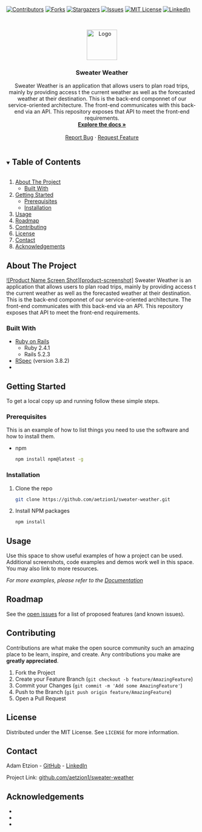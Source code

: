 <!-- We would like to see a README file included in your project that outlines the learning goals, how someone can clone and set up your application and where they can get their own API keys, and happy path endpoint use. -->

<!-- PROJECT SHIELDS -->
<!--
*** I'm using markdown "reference style" links for readability.
*** Reference links are enclosed in brackets [ ] instead of parentheses ( ).
*** See the bottom of this document for the declaration of the reference variables
*** for contributors-url, forks-url, etc. This is an optional, concise syntax you may use.
*** https://www.markdownguide.org/basic-syntax/#reference-style-links
-->
[![Contributors][contributors-shield]][contributors-url]
[![Forks][forks-shield]][forks-url]
[![Stargazers][stars-shield]][stars-url]
[![Issues][issues-shield]][issues-url]
[![MIT License][license-shield]][license-url]
[![LinkedIn][linkedin-shield]][linkedin-url]



<!-- PROJECT LOGO -->
<br />
<p align="center">
  <a href="https://github.com/aetzion1/sweater-weather">
    <img src="images/logo.png" alt="Logo" width="80" height="80">
  </a>

  <h3 align="center">Sweater Weather</h3>

  <p align="center">
    Sweater Weather is an application that allows users to plan road trips, mainly by providing access t the current weather as well as the forecasted weather at their destination.
    This is the back-end componnet of our service-oriented architecture. The front-end communicates with this back-end via an API. This repository exposes that API to meet the front-end requirements.
    <br />
    <a href="https://github.com/aetzion1/sweater-weather"><strong>Explore the docs »</strong></a>
    <br />
    <br />
    <a href="https://github.com/aetzion1/sweater-weather/issues">Report Bug</a>
    ·
    <a href="https://github.com/aetzion1/sweater-weather/issues">Request Feature</a>
  </p>
</p>



<!-- TABLE OF CONTENTS -->
<details open="open">
  <summary><h2 style="display: inline-block">Table of Contents</h2></summary>
  <ol>
    <li>
      <a href="#about-the-project">About The Project</a>
      <ul>
        <li><a href="#built-with">Built With</a></li>
      </ul>
    </li>
    <li>
      <a href="#getting-started">Getting Started</a>
      <ul>
        <li><a href="#prerequisites">Prerequisites</a></li>
        <li><a href="#installation">Installation</a></li>
      </ul>
    </li>
    <li><a href="#usage">Usage</a></li>
    <li><a href="#roadmap">Roadmap</a></li>
    <li><a href="#contributing">Contributing</a></li>
    <li><a href="#license">License</a></li>
    <li><a href="#contact">Contact</a></li>
    <li><a href="#acknowledgements">Acknowledgements</a></li>
  </ol>
</details>



<!-- ABOUT THE PROJECT -->
## About The Project

[![Product Name Screen Shot][product-screenshot]](https://example.com)
Sweater Weather is an application that allows users to plan road trips, mainly by providing access t the current weather as well as the forecasted weather at their destination.
This is the back-end componnet of our service-oriented architecture. The front-end communicates with this back-end via an API. This repository exposes that API to meet the front-end requirements.

### Built With

* [Ruby on Rails](https://rubyonrails.org/)
  * Ruby 2.4.1
  * Rails 5.2.3
* [RSpec]() (version 3.8.2)
* []()



<!-- GETTING STARTED -->
## Getting Started

To get a local copy up and running follow these simple steps.

### Prerequisites

This is an example of how to list things you need to use the software and how to install them.
* npm
  ```sh
  npm install npm@latest -g
  ```

### Installation

1. Clone the repo
   ```sh
   git clone https://github.com/aetzion1/sweater-weather.git
   ```
2. Install NPM packages
   ```sh
   npm install
   ```



<!-- USAGE EXAMPLES -->
## Usage

Use this space to show useful examples of how a project can be used. Additional screenshots, code examples and demos work well in this space. You may also link to more resources.

_For more examples, please refer to the [Documentation](https://example.com)_



<!-- ROADMAP -->
## Roadmap

See the [open issues](https://github.com/aetzion1/sweater-weather/issues) for a list of proposed features (and known issues).



<!-- CONTRIBUTING -->
## Contributing

Contributions are what make the open source community such an amazing place to be learn, inspire, and create. Any contributions you make are **greatly appreciated**.

1. Fork the Project
2. Create your Feature Branch (`git checkout -b feature/AmazingFeature`)
3. Commit your Changes (`git commit -m 'Add some AmazingFeature'`)
4. Push to the Branch (`git push origin feature/AmazingFeature`)
5. Open a Pull Request



<!-- LICENSE -->
## License

Distributed under the MIT License. See `LICENSE` for more information.



<!-- CONTACT -->
## Contact

Adam Etzion - [GitHub](https://github.com/aetzion1/repo/stargazers) - [LinkedIn](https://linkedin.com/in/adametzion)

Project Link: [github.com/aetzion1/sweater-weather](https://github.com/aetzion1/sweater-weather)



<!-- ACKNOWLEDGEMENTS -->
## Acknowledgements

* []()
* []()
* []()





<!-- MARKDOWN LINKS & IMAGES -->
<!-- https://www.markdownguide.org/basic-syntax/#reference-style-links -->
[contributors-shield]: https://img.shields.io/github/contributors/aetzion1/repo.svg?style=for-the-badge
[contributors-url]: https://github.com/aetzion1/repo/graphs/contributors
[forks-shield]: https://img.shields.io/github/forks/aetzion1/repo.svg?style=for-the-badge
[forks-url]: https://github.com/aetzion1/repo/network/members
[stars-shield]: https://img.shields.io/github/stars/aetzion1/repo.svg?style=for-the-badge
[stars-url]: https://github.com/aetzion1/repo/stargazers
[issues-shield]: https://img.shields.io/github/issues/aetzion1/repo.svg?style=for-the-badge
[issues-url]: https://github.com/aetzion1/repo/issues
[license-shield]: https://img.shields.io/github/license/aetzion1/repo.svg?style=for-the-badge
[license-url]: https://github.com/aetzion1/repo/blob/master/LICENSE.txt
[linkedin-shield]: https://img.shields.io/badge/-LinkedIn-black.svg?style=for-the-badge&logo=linkedin&colorB=555
[linkedin-url]: https://linkedin.com/in/adametzion
